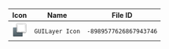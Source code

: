 | Icon | Name | File ID |
| ---  | ---  | ---     |
| ![](GUILayer%20Icon.png) | `GUILayer Icon` | `-8989577626867943746` |

